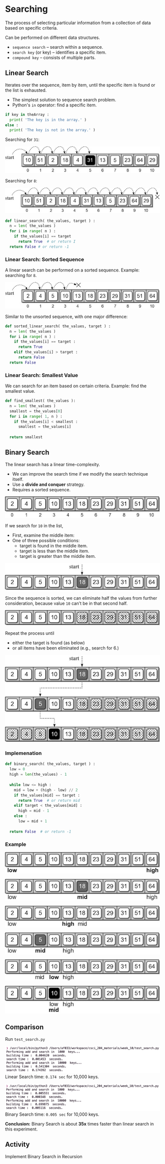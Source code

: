 # Searching

The process of selecting particular information from a collection of data based on specific criteria.

Can be performed on different data structures.
- `sequence search` – search within a sequence.
- `search key` (or key) – identifies a specific item.
- `compound key` – consists of multiple parts.

## Linear Search

Iterates over the sequence, item by item, until the specific item is found or the list is exhausted.
- The simplest solution to sequence search problem.
- Python's `in` operator: find a specific item.

```python
if key in theArray :
  print( 'The key is in the array.' )
else :
  print( 'The key is not in the array.' )
```

Searching for `31`:

![](images/linear_search_1.jpeg)

Searching for `8`:

![](images/linear_search_2.jpeg)

```python
def linear_search( the_values, target ) :
  n = len( the_values )
  for i in range( n ) :
    if the_values[i] == target
      return True  # or return I
  return False # or return -1
```

### Linear Search: Sorted Sequence

A linear search can be performed on a sorted sequence.
Example: searching for `8`.

![](images/linear_sorted.jpeg)

Similar to the unsorted sequence, with one major difference:

```python
def sorted_linear_search( the_values, target ) :
  n = len( the_values )
  for i in range( n ) :
    if the_values[i] == target :
      return True
    elif the_values[i] > target :
      return False
  return False
```

### Linear Search: Smallest Value

We can search for an item based on certain criteria.
Example: find the smallest value.

```python
def find_smallest( the_values ):
  n = len( the_values )
  smallest = the_values[0]
  for i in range( 1, n ) :
    if the_values[i] < smallest :
      smallest = the_values[i]

  return smallest
```

## Binary Search

The linear search has a linear time-complexity.
- We can improve the search time if we modify the search technique itself.
- Use a **divide and conquer** strategy.
- Requires a sorted sequence.

![](images/sorted.jpeg)

If we search for `10` in the list,
- First, examine the middle item:
- One of three possible conditions:
  - target is found in the middle item.
  - target is less than the middle item.
  - target is greater than the middle item.

![](images/binary_1.jpeg)

Since the sequence is sorted, we can eliminate half the values from further consideration, because value `10` can’t be in that second half.

![](images/binary_2.jpeg)

Repeat the process until
- either the target is found (as below)
- or all items have been eliminated (e.g., search for 6.)

![](images/binary_3.jpeg)

### Implemenation

```python
def binary_search( the_values, target ) :
  low = 0
  high = len(the_values) - 1

  while low <= high :
    mid = low + (high - low) // 2
    if the_values[mid] == target :
      return True  # or return mid
    elif target < the_values[mid] :
      high = mid - 1
    else :
      low = mid + 1

  return False  # or return -1
```

### Example

![](images/binary_4.jpeg)

![](images/binary_5.jpeg)

![](images/binary_6.jpeg)

![](images/binary_7.jpeg)

![](images/binary_8.jpeg)

![](images/binary_9.jpeg)

## Comparison

Run `test_search.py`

![](images/timing.png)
Linear Search time: `0.174 sec` for 10,000 keys.

![](images/timing2.png)
Binary Search time: `0.005 sec` for 10,000 keys.

**Conclusion:** Binary Search is about **35x** times faster than linear search in this experiment.

## Activity

Implement Binary Search in Recursion
